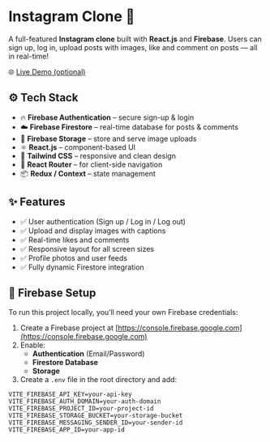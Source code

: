 # Instagram Clone 📸

A full-featured **Instagram clone** built with **React.js** and **Firebase**. Users can sign up, log in, upload posts with images, like and comment on posts — all in real-time!

🌐 [Live Demo (optional)](https://instagram-clone.netlify.app)

## ⚙️ Tech Stack

- 🔥 **Firebase Authentication** – secure sign-up & login
- ☁️ **Firebase Firestore** – real-time database for posts & comments
- 📁 **Firebase Storage** – store and serve image uploads
- ⚛️ **React.js** – component-based UI
- 🎨 **Tailwind CSS** – responsive and clean design
- 🚀 **React Router** – for client-side navigation
- 📦 **Redux / Context** – state management

## ✨ Features

- ✅ User authentication (Sign up / Log in / Log out)
- ✅ Upload and display images with captions
- ✅ Real-time likes and comments
- ✅ Responsive layout for all screen sizes
- ✅ Profile photos and user feeds
- ✅ Fully dynamic Firestore integration

## 🔐 Firebase Setup

To run this project locally, you’ll need your own Firebase credentials:

1. Create a Firebase project at [https://console.firebase.google.com](https://console.firebase.google.com)
2. Enable:
   - **Authentication** (Email/Password)
   - **Firestore Database**
   - **Storage**
3. Create a `.env` file in the root directory and add:

```env
VITE_FIREBASE_API_KEY=your-api-key
VITE_FIREBASE_AUTH_DOMAIN=your-auth-domain
VITE_FIREBASE_PROJECT_ID=your-project-id
VITE_FIREBASE_STORAGE_BUCKET=your-storage-bucket
VITE_FIREBASE_MESSAGING_SENDER_ID=your-sender-id
VITE_FIREBASE_APP_ID=your-app-id
